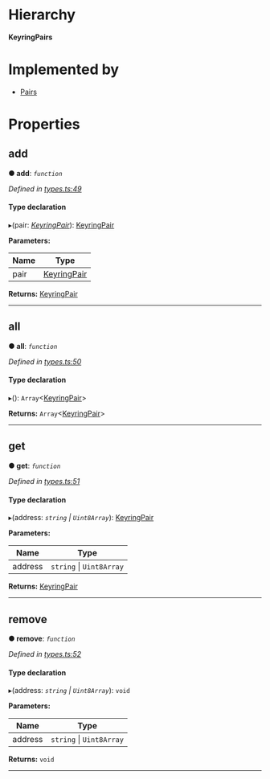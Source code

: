 

# Hierarchy

**KeyringPairs**

# Implemented by

* [Pairs](../classes/_pairs_.pairs.md)

# Properties

<a id="add"></a>

##  add

**● add**: *`function`*

*Defined in [types.ts:49](https://github.com/polkadot-js/common/blob/66803c5/packages/keyring/src/types.ts#L49)*

#### Type declaration
▸(pair: *[KeyringPair](_types_.keyringpair.md)*): [KeyringPair](_types_.keyringpair.md)

**Parameters:**

| Name | Type |
| ------ | ------ |
| pair | [KeyringPair](_types_.keyringpair.md) |

**Returns:** [KeyringPair](_types_.keyringpair.md)

___
<a id="all"></a>

##  all

**● all**: *`function`*

*Defined in [types.ts:50](https://github.com/polkadot-js/common/blob/66803c5/packages/keyring/src/types.ts#L50)*

#### Type declaration
▸(): `Array`<[KeyringPair](_types_.keyringpair.md)>

**Returns:** `Array`<[KeyringPair](_types_.keyringpair.md)>

___
<a id="get"></a>

##  get

**● get**: *`function`*

*Defined in [types.ts:51](https://github.com/polkadot-js/common/blob/66803c5/packages/keyring/src/types.ts#L51)*

#### Type declaration
▸(address: *`string` \| `Uint8Array`*): [KeyringPair](_types_.keyringpair.md)

**Parameters:**

| Name | Type |
| ------ | ------ |
| address | `string` \| `Uint8Array` |

**Returns:** [KeyringPair](_types_.keyringpair.md)

___
<a id="remove"></a>

##  remove

**● remove**: *`function`*

*Defined in [types.ts:52](https://github.com/polkadot-js/common/blob/66803c5/packages/keyring/src/types.ts#L52)*

#### Type declaration
▸(address: *`string` \| `Uint8Array`*): `void`

**Parameters:**

| Name | Type |
| ------ | ------ |
| address | `string` \| `Uint8Array` |

**Returns:** `void`

___

